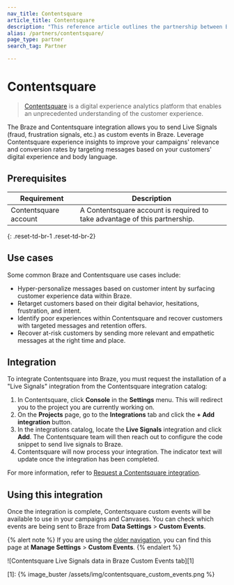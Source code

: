 ```yaml
---
nav_title: Contentsquare
article_title: Contentsquare
description: "This reference article outlines the partnership between Braze and Contentsquare, a digital experience analytics platform that allows you to improve the relevance and conversion rates of your campaigns by targeting messages based on your customers' digital experience."
alias: /partners/contentsquare/
page_type: partner
search_tag: Partner

---
```


# Contentsquare

> [Contentsquare](https://contentsquare.com/) is a digital experience analytics platform that enables an unprecedented understanding of the customer experience.

The Braze and Contentsquare integration allows you to send Live Signals (fraud, frustration signals, etc.) as custom events in Braze. Leverage Contentsquare experience insights to improve your campaigns' relevance and conversion rates by targeting messages based on your customers' digital experience and body language.

## Prerequisites

| Requirement | Description |
| ----------- | ----------- |
| Contentsquare account | A Contentsquare account is required to take advantage of this partnership. |
{: .reset-td-br-1 .reset-td-br-2}

## Use cases

Some common Braze and Contentsquare use cases include:
- Hyper-personalize messages based on customer intent by surfacing customer experience data within Braze.
- Retarget customers based on their digital behavior, hesitations, frustration, and intent.
- Identify poor experiences within Contentsquare and recover customers with targeted messages and retention offers.
- Recover at-risk customers by sending more relevant and empathetic messages at the right time and place.

## Integration

To integrate Contentsquare into Braze, you must request the installation of a "Live Signals" integration from the Contentsquare integration catalog:

1. In Contentsquare, click **Console** in the **Settings** menu. This will redirect you to the project you are currently working on. 
2. On the **Projects** page, go to the **Integrations** tab and click the  **+ Add integration** button.
3. In the integrations catalog, locate the **Live Signals** integration and click **Add**. The Contentsquare team will then reach out to configure the code snippet to send live signals to Braze.
4. Contentsquare will now process your integration. The indicator text will update once the integration has been completed.

For more information, refer to [Request a Contentsquare integration](https://uxanalyser.zendesk.com/hc/en-gb/articles/4405613239186).

## Using this integration

Once the integration is complete, Contentsquare custom events will be available to use in your campaigns and Canvases. You can check which events are being sent to Braze from **Data Settings** > **Custom Events**.

{% alert note %}
If you are using the [older navigation]({{site.baseurl}}/navigation), you can find this page at **Manage Settings** > **Custom Events**.
{% endalert %}

![Contentsquare Live Signals data in Braze Custom Events tab][1]

[1]: {% image_buster /assets/img/contentsquare_custom_events.png %} 